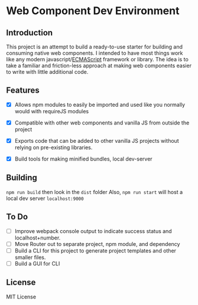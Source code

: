 # Web Component Dev Environment
## Introduction

This project is an attempt to build a ready-to-use starter for building and consuming native web components. 
I intended to have most things work like any modern javascript/[ECMAScript] framework or library. The idea is to take a familiar and friction-less approach at making web components easier to write with little additional code.

## Features
 - [x] Allows npm modules to easily be imported and used like you normally would with requireJS modules
 - [x] Compatible with other web components and vanilla JS from outside the project
 - [x] Exports code that can be added to other vanilla JS projects without relying on pre-existing libraries.
 - [x] Build tools for making minified bundles, local dev-server


## Building
`npm run build` then look in the `dist` folder
Also, `npm run start` will host a local dev server `localhost:9000`


## To Do

 - [ ] Improve webpack console output to indicate success status and localhost+number.
 - [ ] Move Router out to separate project, npm module, and dependency
 - [ ] Build a CLI for this project to generate project templates and other smaller files.
 - [ ] Build a GUI for CLI

## License
MIT License





[ECMAScript]:<[https://en.wikipedia.org/wiki/ECMAScript](https://en.wikipedia.org/wiki/ECMAScript)>


